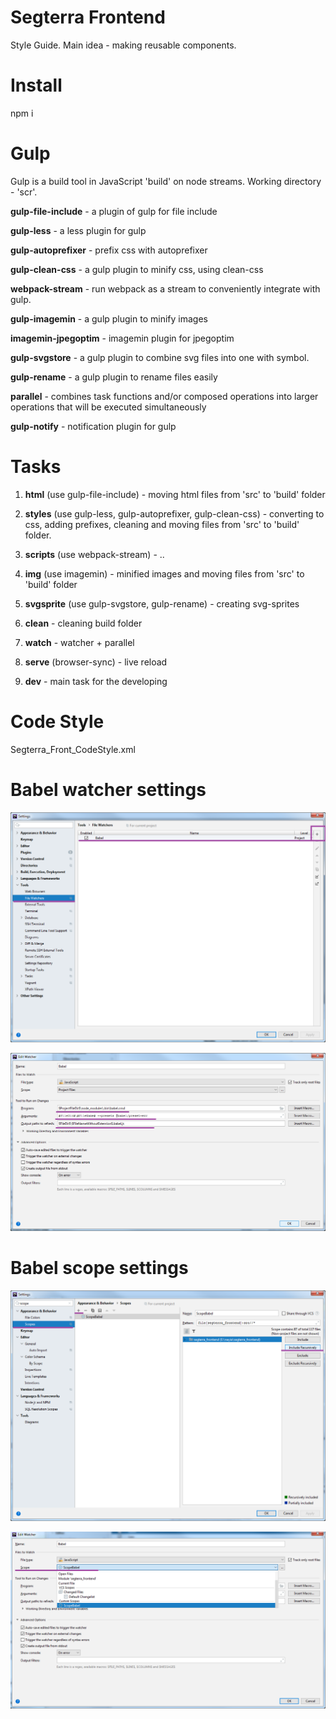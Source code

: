 # Segterra Frontend

Style Guide.
Main idea - making reusable components.

# Install

npm i

# Gulp

Gulp is a build tool in JavaScript 'build' on node streams. Working directory - 'scr'.

**gulp-file-include** - a plugin of gulp for file include

**gulp-less** - a less plugin for gulp

**gulp-autoprefixer** - prefix css with autoprefixer 

**gulp-clean-css** - a gulp plugin to minify css, using clean-css

**webpack-stream** - run webpack as a stream to conveniently integrate with gulp.

**gulp-imagemin** - a gulp plugin to minify images

**imagemin-jpegoptim** - imagemin plugin for jpegoptim 

**gulp-svgstore** - a gulp plugin to combine svg files into one with symbol.
 
**gulp-rename** - a gulp plugin to rename files easily

**parallel** - combines task functions and/or composed operations into larger operations that will be executed simultaneously

**gulp-notify** - notification plugin for gulp  


# Tasks

1. **html** (use gulp-file-include) - moving html files from 'src' to 'build' folder 

2. **styles** (use gulp-less, gulp-autoprefixer, gulp-clean-css) - converting to css, adding prefixes, cleaning and moving files from 'src' to 'build' folder.

3. **scripts** (use webpack-stream) - ..

4. **img** (use imagemin) - minified images and moving files from 'src' to 'build' folder  

5. **svgsprite** (use gulp-svgstore, gulp-rename) - creating svg-sprites

6. **clean** - cleaning build folder

7. **watch** - watcher + parallel

8. **serve** (browser-sync) - live reload

9. **dev** - main task for the developing


 # Code Style

Segterra_Front_CodeStyle.xml


# Babel watcher settings

![Add watcher](src/docs/1.png)

![Set watcher](src/docs/2.png)

# Babel scope settings

![Add watcher](src/docs/scope.png)

![Set watcher](src/docs/babelscope.png)

